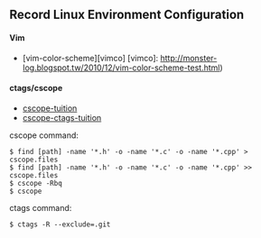 Record Linux Environment Configuration
--------------------------------------------
#### Vim
	
- [vim-color-scheme][vimco]
[vimco]: http://monster-log.blogspot.tw/2010/12/vim-color-scheme-test.html)
	

#### ctags/cscope

- [cscope-tuition](http://hamisme.blogspot.tw/2011/02/cscope.html)
- [cscope-ctags-tuition](http://angledark0123.pixnet.net/blog/post/51919594-vim%E9%99%84%E4%BB%B6%EF%BC%9Acscope%2Bctag-%E4%BD%BF%E7%94%A8%E7%AD%86%E8%A8%98)

cscope command:

	$ find [path] -name '*.h' -o -name '*.c' -o -name '*.cpp' > cscope.files
	$ find [path] -name '*.h' -o -name '*.c' -o -name '*.cpp' >> cscope.files
	$ cscope -Rbq
	$ cscope

ctags command:

	$ ctags -R --exclude=.git	


